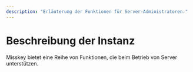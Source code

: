 ```yaml
---
description: "Erläuterung der Funktionen für Server-Administratoren."
---
```


# Beschreibung der Instanz

Misskey bietet eine Reihe von Funktionen, die beim Betrieb von Server unterstützen.

<MkIndex :sort="(a, b) => b.name - a.name"></MkIndex>
